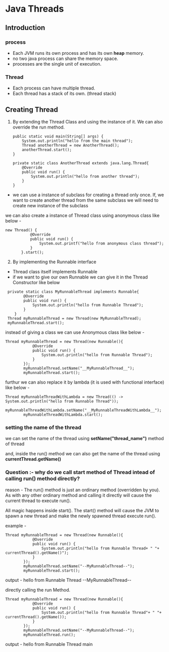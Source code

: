 # Java Threads
## Introduction
### process
- Each JVM runs its own process and has its own **heap** memory.
- no two java process can share the memory space.
- processes are the single unit of execution.

### Thread
- Each process can have multiple thread.
- Each thread has a stack of its own. (thread stack)

## Creating Thread

1. By extending the Thread Class and using the instance of it. We can also override the run method. 
	
	```
	public static void main(String[] args) {
        System.out.println("hello from the main thread");
        Thread anotherThread = new AnotherThread();
        anotherThread.start();
    }

    private static class AnotherThread extends java.lang.Thread{
        @Override
        public void run() {
            System.out.println("hello from another thread");
        }
    }
    ```

 * we can use a instance of subclass for creating a thread only once. If, we want to create another thread from the same subclass we will need to create new instance of the subclass
 
 we can also create a instance of Thread class using anonymous class
 like below - 
 
 ```
 new Thread() {
            @Override
            public void run() {
                System.out.printf("hello from anonymous class thread");
            }
        }.start();
   ```

2. By implementing the Runnable interface
 * Thread class itself implements Runnable
 * if we want to give our own Runnable we can give it in the Thread Constructor like below

```
 private static class MyRunnableThread implements Runnable{
        @Override
        public void run() {
            System.out.println("hello from Runnable Thread");
        }
    }
 Thread myRunnableThread = new Thread(new MyRunnableThread);
 myRunnableThread.start();
```
instead of giving a class we can use
Anonymous class like below -  

```
Thread myRunnableThread = new Thread(new Runnable(){
            @Override
            public void run() {
                System.out.println("hello from Runnable Thread");
            }
        });
        myRunnableThread.setName("__MyRunnableThread__");
        myRunnableThread.start();
```
furthur we can also replace it by 
lambda (it is used with functional interface) like below - 

```
Thread myRunnableThreadWithLambda = new Thread(() -> System.out.println("hello from Runnable Thread"));
        myRunnableThreadWithLambda.setName("__MyRunnableThreadWithLambda__");
        myRunnableThreadWithLambda.start();
```

### setting the name of the thread
we can set the name of the thread using 
**setName("thread_name")** method of thread

and, inside the run() method we can also get the name of the thread using 
**currentThread.getName()**

### Question :- why do we call start method of Thread intead of calling run() method directly?

reason - The run() method is just an ordinary method (overridden by you). As with any other ordinary method and calling it directly will cause the current thread to execute run().

All magic happens inside start(). The start() method will cause the JVM to spawn a new thread and make the newly spawned thread execute run().

example - 

```
Thread myRunnableThread = new Thread(new Runnable(){
            @Override
            public void run() {
                System.out.println("hello from Runnable Thread+ " "+ currentThread().getName()");
            }
        });
        myRunnableThread.setName("--MyRunnableThread--");
        myRunnableThread.start();
```
output - hello from Runnable Thread --MyRunnableThread--

directly calling the run Method.

```
Thread myRunnableThread = new Thread(new Runnable(){
            @Override
            public void run() {
                System.out.println("hello from Runnable Thread"+ " "+ currentThread().getName());
            }
        });
        myRunnableThread.setName("--MyRunnableThread--");
        myRunnableThread.run();
```
output - hello from Runnable Thread main        